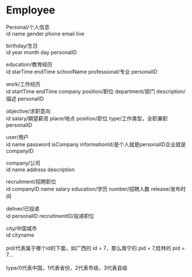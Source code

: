 # Employee

Personal/个人信息 <br>
	id 	name	 gender	 phone	 email 	live	<br>
  
birthday/生日	<br>
	id	 year	 month	 day	personalID	<br>
  
education/教育经历	<br>
	id  starTime endTime schoolName  professional/专业  personalID	<br>
  
work/工作经历	<br>
	id  startTime endTime company position/职位 department/部门   description/描述	personalID	<br>
  
objective/求职意向	<br>
	id  salary/期望薪资  place/地点  position/职位  type/工作类型，全职兼职    personalID	<br>
  
user/用户	<br>
	id name password isCompany informationId/是个人就是personalID企业就是companyID	<br>
  
company/公司	<br>
	id		name		address 	description<br>
  
recruitment/招聘职位	<br>
	id companyID name salary education/学历 number/招聘人数 release/发布时间	<br>

deliver/已投递<br>
	id	personalID	recruitmentID/投递职位
	
city/中国城市<br>
	id  cityname	
	<br>
	pid/代表属于哪个id的下面，如广西的 id = 7，那么南宁的 pid = 7,桂林的 pid = 7...	
	<br>
	type/0代表中国，1代表省份，2代表市级，3代表县级<br>
